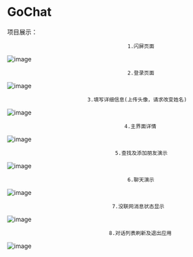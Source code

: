 # GoChat
项目展示：

                                           1.闪屏页面
                                           
![image](https://raw.githubusercontent.com/ChinaTalent/GoChat/master/image_running/1_闪屏页面.gif)

                                           2.登录页面
![image](https://raw.githubusercontent.com/ChinaTalent/GoChat/master/image_running/2_登录页面.gif)

                              3.填写详细信息(上传头像，请求改变姓名)
![image](https://raw.githubusercontent.com/ChinaTalent/GoChat/master/image_running/3_填充信息页面.gif)

                                          4.主界面详情
![image](https://raw.githubusercontent.com/ChinaTalent/GoChat/master/image_running/4_主界面.gif)

                                       5.查找及添加朋友演示
![image](https://raw.githubusercontent.com/ChinaTalent/GoChat/master/image_running/5_查找及添加朋友.gif)

                                           6.聊天演示
![image](https://raw.githubusercontent.com/ChinaTalent/GoChat/master/image_running/6_聊天.gif)

                                      7.没联网消息状态显示
![image](https://raw.githubusercontent.com/ChinaTalent/GoChat/master/image_running/7_没联网消息状态显示.gif)

                                     8.对话列表刷新及退出应用
![image](https://raw.githubusercontent.com/ChinaTalent/GoChat/master/image_running/8_列表刷新及退出应用.gif)
